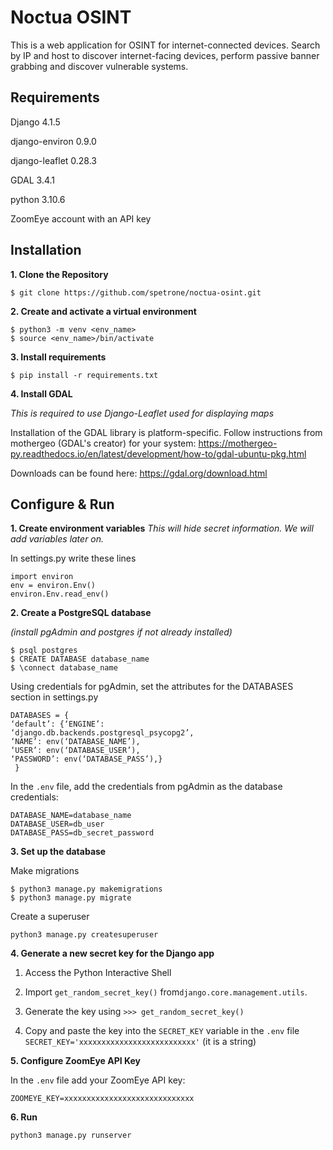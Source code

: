 ﻿# Noctua OSINT

This is a web application for OSINT for internet-connected devices. Search by IP and host to discover internet-facing devices, perform passive banner grabbing and discover vulnerable systems.

## Requirements

Django 4.1.5

django-environ 0.9.0

django-leaflet 0.28.3

GDAL 3.4.1

python 3.10.6

ZoomEye account with an API key


## Installation
**1. Clone the Repository**

    $ git clone https://github.com/spetrone/noctua-osint.git

**2. Create and activate a virtual environment**

    $ python3 -m venv <env_name>
    $ source <env_name>/bin/activate
**3. Install requirements**

    $ pip install -r requirements.txt
    
 **4. Install GDAL**

*This is required to use Django-Leaflet used for displaying maps*

Installation of the GDAL library is platform-specific. Follow instructions from mothergeo (GDAL's creator) for your system:
https://mothergeo-py.readthedocs.io/en/latest/development/how-to/gdal-ubuntu-pkg.html 

Downloads can be found here: 
https://gdal.org/download.html 
  
  ## Configure & Run
**1. Create environment variables**
*This will hide secret information. We will add variables later on.*

In settings.py write these lines 

    import environ
    env = environ.Env()
    environ.Env.read_env() 

**2. Create a PostgreSQL database**

*(install pgAdmin and postgres if not already installed)*

    $ psql postgres
    $ CREATE DATABASE database_name
    $ \connect database_name

Using credentials for pgAdmin, set the attributes for the DATABASES section in settings.py

    DATABASES = {
    ‘default’: {‘ENGINE’:
    ‘django.db.backends.postgresql_psycopg2’,
    ‘NAME’: env(‘DATABASE_NAME’),
    ‘USER’: env(‘DATABASE_USER’),
    ‘PASSWORD’: env(‘DATABASE_PASS’),}
     }
   In the `.env` file, add the credentials from pgAdmin as the database credentials:

    DATABASE_NAME=database_name
    DATABASE_USER=db_user
    DATABASE_PASS=db_secret_password

**3. Set up the database**

Make migrations

    $ python3 manage.py makemigrations
    $ python3 manage.py migrate 

Create a superuser

    python3 manage.py createsuperuser

**4. Generate a new secret key for the Django app**

1.  Access the Python Interactive Shell

2.  Import  `get_random_secret_key()`  from`django.core.management.utils`.

3.  Generate the key using  `>>> get_random_secret_key()`  

4.  Copy and paste the key into the  `SECRET_KEY`  variable in the  `.env` file
	`SECRET_KEY='xxxxxxxxxxxxxxxxxxxxxxxxxx'`  (it is a string)

**5. Configure ZoomEye API Key**

In the `.env` file add your ZoomEye API key:

    ZOOMEYE_KEY=xxxxxxxxxxxxxxxxxxxxxxxxxxxxx

**6. Run**

    python3 manage.py runserver

